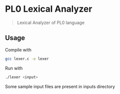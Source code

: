 # PL0 Lexical Analyzer

> Lexical Analyzer of PL0 language

## Usage

Compile with

```bash
gcc lexer.c -o lexer
```

Run with

```bash
./lexer <input>
```

Some sample input files are present in inputs directory
